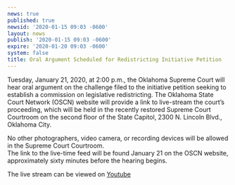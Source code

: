 ```yaml
---
news: true
published: true
newsid: '2020-01-15 09:03 -0600'
layout: news
publish: '2020-01-15 09:03 -0600'
expire: '2020-01-20 09:03 -0600'
system: false
title: Oral Argument Scheduled for Redistricting Initiative Petition
---
```

Tuesday, January 21, 2020, at 2:00 p.m., the Oklahoma Supreme Court will hear oral argument on the challenge 
filed to the initiative petition seeking to establish a commission on legislative redistricting. The Oklahoma State Court Network (OSCN) website will provide a link to live-stream the court’s proceeding, which will be held in the recently restored Supreme Court Courtroom on the second floor of the State Capitol, 2300 N. Lincoln Blvd., Oklahoma City.

No other photographers, video camera, or recording devices will be allowed in the Supreme Court Courtroom.  
The link to the live-time feed will be found January 21 on the OSCN website, approximately sixty minutes before the hearing begins.

The live stream can be viewed on [Youtube](https://youtu.be/udcOrX_Co7s)
